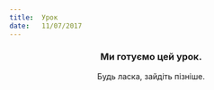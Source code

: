 ```yaml
---
title:  Урок
date:   11/07/2017
---
```


### <center>Ми готуємо цей урок.</center>
<center>Будь ласка, зайдіть пізніше.</center>